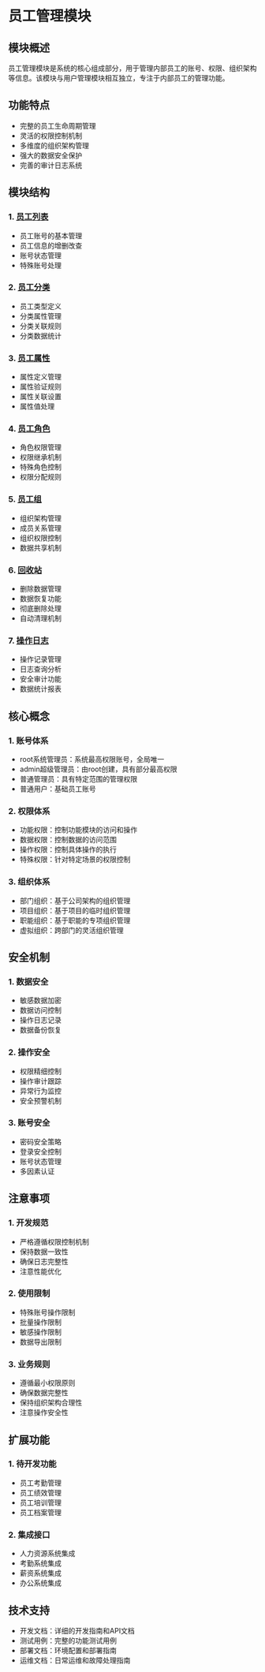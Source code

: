 # 员工管理模块

## 模块概述
员工管理模块是系统的核心组成部分，用于管理内部员工的账号、权限、组织架构等信息。该模块与用户管理模块相互独立，专注于内部员工的管理功能。

## 功能特点
- 完整的员工生命周期管理
- 灵活的权限控制机制
- 多维度的组织架构管理
- 强大的数据安全保护
- 完善的审计日志系统

## 模块结构

### 1. [员工列表](员工列表.md)
- 员工账号的基本管理
- 员工信息的增删改查
- 账号状态管理
- 特殊账号处理

### 2. [员工分类](员工分类.md)
- 员工类型定义
- 分类属性管理
- 分类关联规则
- 分类数据统计

### 3. [员工属性](员工属性.md)
- 属性定义管理
- 属性验证规则
- 属性关联设置
- 属性值处理

### 4. [员工角色](员工角色.md)
- 角色权限管理
- 权限继承机制
- 特殊角色控制
- 权限分配规则

### 5. [员工组](员工组.md)
- 组织架构管理
- 成员关系管理
- 组织权限控制
- 数据共享机制

### 6. [回收站](回收站.md)
- 删除数据管理
- 数据恢复功能
- 彻底删除处理
- 自动清理机制

### 7. [操作日志](操作日志.md)
- 操作记录管理
- 日志查询分析
- 安全审计功能
- 数据统计报表

## 核心概念

### 1. 账号体系
- root系统管理员：系统最高权限账号，全局唯一
- admin超级管理员：由root创建，具有部分最高权限
- 普通管理员：具有特定范围的管理权限
- 普通用户：基础员工账号

### 2. 权限体系
- 功能权限：控制功能模块的访问和操作
- 数据权限：控制数据的访问范围
- 操作权限：控制具体操作的执行
- 特殊权限：针对特定场景的权限控制

### 3. 组织体系
- 部门组织：基于公司架构的组织管理
- 项目组织：基于项目的临时组织管理
- 职能组织：基于职能的专项组织管理
- 虚拟组织：跨部门的灵活组织管理

## 安全机制

### 1. 数据安全
- 敏感数据加密
- 数据访问控制
- 操作日志记录
- 数据备份恢复

### 2. 操作安全
- 权限精细控制
- 操作审计跟踪
- 异常行为监控
- 安全预警机制

### 3. 账号安全
- 密码安全策略
- 登录安全控制
- 账号状态管理
- 多因素认证

## 注意事项

### 1. 开发规范
- 严格遵循权限控制机制
- 保持数据一致性
- 确保日志完整性
- 注意性能优化

### 2. 使用限制
- 特殊账号操作限制
- 批量操作限制
- 敏感操作限制
- 数据导出限制

### 3. 业务规则
- 遵循最小权限原则
- 确保数据完整性
- 保持组织架构合理性
- 注意操作安全性

## 扩展功能

### 1. 待开发功能
- 员工考勤管理
- 员工绩效管理
- 员工培训管理
- 员工档案管理

### 2. 集成接口
- 人力资源系统集成
- 考勤系统集成
- 薪资系统集成
- 办公系统集成

## 技术支持
- 开发文档：详细的开发指南和API文档
- 测试用例：完整的功能测试用例
- 部署文档：环境配置和部署指南
- 运维文档：日常运维和故障处理指南